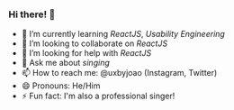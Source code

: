 ### Hi there! 👋

- 🌱 I’m currently learning *ReactJS*, *Usability Engineering*
- 👯 I’m looking to collaborate on *ReactJS*
- 🤔 I’m looking for help with *ReactJS*
- 💬 Ask me about *singing*
- 📫 How to reach me: @uxbyjoao (Instagram, Twitter)
- 😄 Pronouns: He/Him
- ⚡ Fun fact: I'm also a professional singer!
